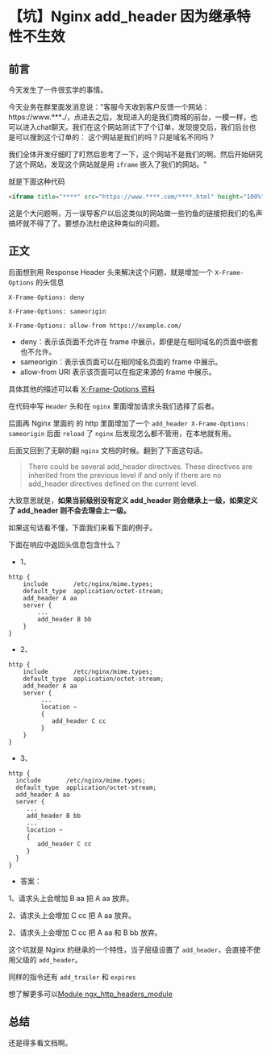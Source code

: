 # 【坑】Nginx add_header 因为继承特性不生效


<!--more-->

## 前言

今天发生了一件很玄学的事情。

今天业务在群里面发消息说："客服今天收到客户反馈一个网站：https://www.*****.**/，点进去之后，发现进入的是我们商城的前台，一模一样，也可以进入chat聊天。我们在这个网站测试下了个订单，发现提交后，我们后台也是可以搜到这个订单的： 这个网站是我们的吗？只是域名不同吗？

我们全体开发仔细盯了盯然后思考了一下，这个网站不是我们的啊。然后开始研究了这个网站，发现这个网站就是用 `iframe` 嵌入了我们的网站。"

就是下面这种代码

```html
<iframe title="****" src="https://www.****.com/****.html" height="100%" width="100%" frameborder="0"></iframe>
```

这是个大问题啊，万一误导客户以后这类似的网站做一些钓鱼的链接把我们的名声搞坏就不得了了。要想办法杜绝这种类似的问题。

## 正文

后面想到用 Response Header 头来解决这个问题，就是增加一个 `X-Frame-Options` 的头信息
```shell script
X-Frame-Options: deny

X-Frame-Options: sameorigin

X-Frame-Options: allow-from https://example.com/
```


- deny：表示该页面不允许在 frame 中展示，即便是在相同域名的页面中嵌套也不允许。
- sameorigin：表示该页面可以在相同域名页面的 frame 中展示。
- allow-from URI 表示该页面可以在指定来源的 frame 中展示。

具体其他的描述可以看 [X-Frame-Options 资料](https://developer.mozilla.org/zh-CN/docs/Web/HTTP/X-Frame-Options)

在代码中写 `Header` 头和在 `nginx` 里面增加请求头我们选择了后者。

后面再 Nginx 里面的 的 http 里面增加了一个 `add_header X-Frame-Options: sameorigin` 后面 `reload` 了 `nginx` 后发现怎么都不管用，在本地就有用。

后面又回到了无聊的翻 `nginx` 文档的时候。翻到了下面这句话。

> There could be several add_header directives. These directives are inherited from the previous level if and only if there are no add_header directives defined on the current level. 

大致意思就是，**如果当前级别没有定义 add_header 则会继承上一级，如果定义了 add_header 则不会去理会上一级。**

如果这句话看不懂，下面我们来看下面的例子。

下面在响应中返回头信息包含什么？

- 1、
```
http {
    include       /etc/nginx/mime.types;
    default_type  application/octet-stream;
    add_header A aa
    server {
        ...
        add_header B bb
    }
}
```
- 2、
```
http {
    include       /etc/nginx/mime.types;
    default_type  application/octet-stream;
    add_header A aa
    server {
         ...
         location ~
         {
            add_header C cc
         }
    }
}
```

- 3、
  
```
http {
  include       /etc/nginx/mime.types;
  default_type  application/octet-stream;
  add_header A aa
  server {
     ...
     add_header B bb
     ...
     location ~
     {
        add_header C cc
     }
  }
}
```

- 答案：

1、请求头上会增加  B aa 把  A aa 放弃。

2、请求头上会增加  C cc 把  A aa 放弃。

2、请求头上会增加  C cc 把  A aa 和 B bb 放弃。

这个坑就是 Nginx 的继承的一个特性，当子层级设置了 `add_header`，会直接不使用父级的 `add_header`。

同样的指令还有 `add_trailer` 和 `expires`

想了解更多可以[Module ngx_http_headers_module](http://nginx.org/en/docs/http/ngx_http_headers_module.html)

## 总结

还是得多看文档啊。
 